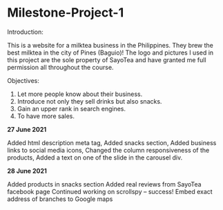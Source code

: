 # Milestone-Project-1
Introduction:

  This is a website for a milktea business in the Philippines. They brew the best milktea in the city of Pines (Baguio)! 
  The logo and pictures I used in this project are the sole property of SayoTea and have granted me full permission all 
  throughout the course. 

 Objectives:
  1. Let more people know about their business. 
  2. Introduce not only they sell drinks but also snacks. 
  3. Gain an upper rank in search engines.
  4. To have more sales. 

**27 June 2021** 

  Added html description meta tag, 
  Added snacks section, 
  Added business links to social media icons, 
  Changed the column responsiveness of the products, 
  Added a text on one of the slide in the carousel div.
  
  **28 June 2021**
  
  Added products in snacks section
  Added real reviews from SayoTea facebook page
  Continued working on scrollspy – success!
  Embed exact address of branches to Google maps


